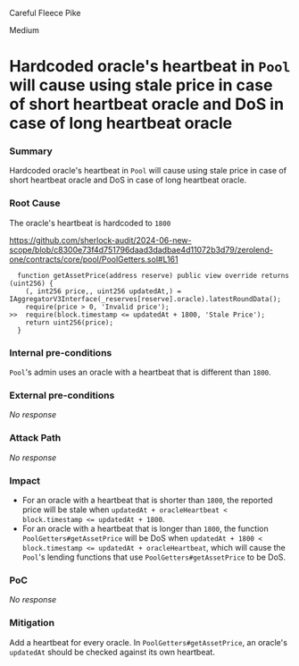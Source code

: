 Careful Fleece Pike

Medium

# Hardcoded oracle's heartbeat in `Pool` will cause using stale price in case of short heartbeat oracle and DoS in case of long heartbeat oracle

### Summary

Hardcoded oracle's heartbeat in `Pool` will cause using stale price in case of short heartbeat oracle and DoS in case of long heartbeat oracle.

### Root Cause

The oracle's heartbeat is hardcoded to `1800`

https://github.com/sherlock-audit/2024-06-new-scope/blob/c8300e73f4d751796daad3dadbae4d11072b3d79/zerolend-one/contracts/core/pool/PoolGetters.sol#L161

```solidity
  function getAssetPrice(address reserve) public view override returns (uint256) {
    (, int256 price,, uint256 updatedAt,) = IAggregatorV3Interface(_reserves[reserve].oracle).latestRoundData();
    require(price > 0, 'Invalid price');
>>  require(block.timestamp <= updatedAt + 1800, 'Stale Price');
    return uint256(price);
  }
```

### Internal pre-conditions

`Pool`'s admin uses an oracle with a heartbeat that is different than `1800`.

### External pre-conditions

_No response_

### Attack Path

_No response_

### Impact

- For an oracle with a heartbeat that is shorter than `1800`, the reported price will be stale when `updatedAt + oracleHeartbeat < block.timestamp <= updatedAt + 1800`.
- For an oracle with a heartbeat that is longer than `1800`, the function `PoolGetters#getAssetPrice` will be DoS when `updatedAt + 1800 < block.timestamp <= updatedAt + oracleHeartbeat`, which will cause the `Pool`'s lending functions that use `PoolGetters#getAssetPrice` to be DoS.

### PoC

_No response_

### Mitigation

Add a heartbeat for every oracle. In `PoolGetters#getAssetPrice`, an oracle's `updatedAt` should be checked against its own heartbeat.